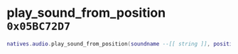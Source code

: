 # play_sound_from_position `0x05BC72D7`

```lua
natives.audio.play_sound_from_position(soundname --[[ string ]], position --[[ vector3 ]])
```